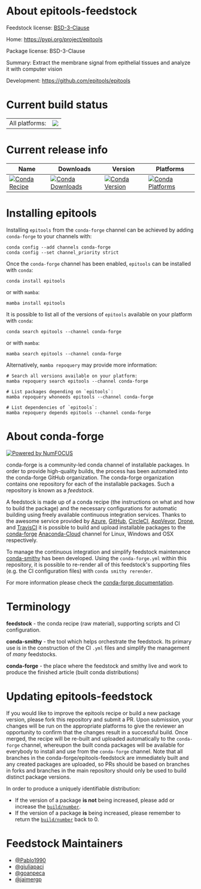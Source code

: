 About epitools-feedstock
========================

Feedstock license: [BSD-3-Clause](https://github.com/conda-forge/epitools-feedstock/blob/main/LICENSE.txt)

Home: https://pypi.org/project/epitools

Package license: BSD-3-Clause

Summary: Extract the membrane signal from epithelial tissues and analyze it with computer vision

Development: https://github.com/epitools/epitools

Current build status
====================


<table><tr><td>All platforms:</td>
    <td>
      <a href="https://dev.azure.com/conda-forge/feedstock-builds/_build/latest?definitionId=19970&branchName=main">
        <img src="https://dev.azure.com/conda-forge/feedstock-builds/_apis/build/status/epitools-feedstock?branchName=main">
      </a>
    </td>
  </tr>
</table>

Current release info
====================

| Name | Downloads | Version | Platforms |
| --- | --- | --- | --- |
| [![Conda Recipe](https://img.shields.io/badge/recipe-epitools-green.svg)](https://anaconda.org/conda-forge/epitools) | [![Conda Downloads](https://img.shields.io/conda/dn/conda-forge/epitools.svg)](https://anaconda.org/conda-forge/epitools) | [![Conda Version](https://img.shields.io/conda/vn/conda-forge/epitools.svg)](https://anaconda.org/conda-forge/epitools) | [![Conda Platforms](https://img.shields.io/conda/pn/conda-forge/epitools.svg)](https://anaconda.org/conda-forge/epitools) |

Installing epitools
===================

Installing `epitools` from the `conda-forge` channel can be achieved by adding `conda-forge` to your channels with:

```
conda config --add channels conda-forge
conda config --set channel_priority strict
```

Once the `conda-forge` channel has been enabled, `epitools` can be installed with `conda`:

```
conda install epitools
```

or with `mamba`:

```
mamba install epitools
```

It is possible to list all of the versions of `epitools` available on your platform with `conda`:

```
conda search epitools --channel conda-forge
```

or with `mamba`:

```
mamba search epitools --channel conda-forge
```

Alternatively, `mamba repoquery` may provide more information:

```
# Search all versions available on your platform:
mamba repoquery search epitools --channel conda-forge

# List packages depending on `epitools`:
mamba repoquery whoneeds epitools --channel conda-forge

# List dependencies of `epitools`:
mamba repoquery depends epitools --channel conda-forge
```


About conda-forge
=================

[![Powered by
NumFOCUS](https://img.shields.io/badge/powered%20by-NumFOCUS-orange.svg?style=flat&colorA=E1523D&colorB=007D8A)](https://numfocus.org)

conda-forge is a community-led conda channel of installable packages.
In order to provide high-quality builds, the process has been automated into the
conda-forge GitHub organization. The conda-forge organization contains one repository
for each of the installable packages. Such a repository is known as a *feedstock*.

A feedstock is made up of a conda recipe (the instructions on what and how to build
the package) and the necessary configurations for automatic building using freely
available continuous integration services. Thanks to the awesome service provided by
[Azure](https://azure.microsoft.com/en-us/services/devops/), [GitHub](https://github.com/),
[CircleCI](https://circleci.com/), [AppVeyor](https://www.appveyor.com/),
[Drone](https://cloud.drone.io/welcome), and [TravisCI](https://travis-ci.com/)
it is possible to build and upload installable packages to the
[conda-forge](https://anaconda.org/conda-forge) [Anaconda-Cloud](https://anaconda.org/)
channel for Linux, Windows and OSX respectively.

To manage the continuous integration and simplify feedstock maintenance
[conda-smithy](https://github.com/conda-forge/conda-smithy) has been developed.
Using the ``conda-forge.yml`` within this repository, it is possible to re-render all of
this feedstock's supporting files (e.g. the CI configuration files) with ``conda smithy rerender``.

For more information please check the [conda-forge documentation](https://conda-forge.org/docs/).

Terminology
===========

**feedstock** - the conda recipe (raw material), supporting scripts and CI configuration.

**conda-smithy** - the tool which helps orchestrate the feedstock.
                   Its primary use is in the construction of the CI ``.yml`` files
                   and simplify the management of *many* feedstocks.

**conda-forge** - the place where the feedstock and smithy live and work to
                  produce the finished article (built conda distributions)


Updating epitools-feedstock
===========================

If you would like to improve the epitools recipe or build a new
package version, please fork this repository and submit a PR. Upon submission,
your changes will be run on the appropriate platforms to give the reviewer an
opportunity to confirm that the changes result in a successful build. Once
merged, the recipe will be re-built and uploaded automatically to the
`conda-forge` channel, whereupon the built conda packages will be available for
everybody to install and use from the `conda-forge` channel.
Note that all branches in the conda-forge/epitools-feedstock are
immediately built and any created packages are uploaded, so PRs should be based
on branches in forks and branches in the main repository should only be used to
build distinct package versions.

In order to produce a uniquely identifiable distribution:
 * If the version of a package **is not** being increased, please add or increase
   the [``build/number``](https://docs.conda.io/projects/conda-build/en/latest/resources/define-metadata.html#build-number-and-string).
 * If the version of a package **is** being increased, please remember to return
   the [``build/number``](https://docs.conda.io/projects/conda-build/en/latest/resources/define-metadata.html#build-number-and-string)
   back to 0.

Feedstock Maintainers
=====================

* [@Pablo1990](https://github.com/Pablo1990/)
* [@giuliapaci](https://github.com/giuliapaci/)
* [@goanpeca](https://github.com/goanpeca/)
* [@jaimergp](https://github.com/jaimergp/)

